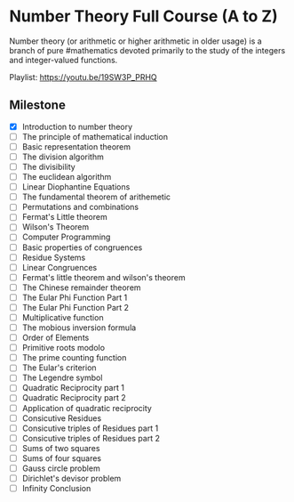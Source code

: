 # Number Theory Full Course (A to Z)

Number theory (or arithmetic or higher arithmetic in older usage) is a branch of pure #mathematics devoted primarily to the study of the integers and integer-valued functions.

Playlist: <https://youtu.be/19SW3P_PRHQ>

## Milestone

- [x] Introduction to number theory
- [ ] The principle of mathematical induction
- [ ] Basic representation theorem
- [ ] The division algorithm
- [ ] The divisibility
- [ ] The euclidean algorithm
- [ ] Linear Diophantine Equations
- [ ] The fundamental theorem of arithemetic
- [ ] Permutations and combinations
- [ ] Fermat's Little theorem
- [ ] Wilson's Theorem
- [ ] Computer Programming
- [ ] Basic properties of congruences
- [ ] Residue Systems
- [ ] Linear Congruences
- [ ] Fermat's little theorem and wilson's theorem 
- [ ] The Chinese remainder theorem
- [ ] The Eular Phi Function Part 1
- [ ] The Eular Phi Function Part 2
- [ ] Multiplicative function
- [ ] The mobious inversion formula 
- [ ] Order of Elements
- [ ] Primitive roots modolo
- [ ] The prime counting function
- [ ] The Eular's criterion
- [ ] The Legendre symbol
- [ ] Quadratic Reciprocity part 1
- [ ] Quadratic Reciprocity part 2
- [ ] Application of quadratic reciprocity 
- [ ] Consicutive Residues
- [ ] Consicutive triples of Residues part 1
- [ ] Consicutive triples of Residues part 2
- [ ] Sums of two squares
- [ ] Sums of four squares
- [ ] Gauss circle problem
- [ ] Dirichlet's devisor problem
- [ ] Infinity Conclusion